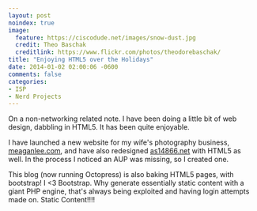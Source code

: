 ```yaml
---
layout: post
noindex: true
image:
  feature: https://ciscodude.net/images/snow-dust.jpg
  credit: Theo Baschak
  creditlink: https://www.flickr.com/photos/theodorebaschak/
title: "Enjoying HTML5 over the Holidays"
date: 2014-01-02 02:00:06 -0600
comments: false
categories:
- ISP
- Nerd Projects
---
```

On a non-networking related note. I have been doing a little bit of web design, dabbling in HTML5. It has been quite enjoyable.

<!--more-->

I have launched a new website for my wife's photography business, [meaganlee.com](http://meaganlee.com), and have also redesigned [as14866.net](http://as14866.net) with HTML5 as well. In the process I noticed an AUP was missing, so I created one.

This blog (now running Octopress) is also baking HTML5 pages, with bootstrap! I <3 Bootstrap. Why generate essentially static content with a giant PHP engine, that's always being exploited and having login attempts made on. Static Content!!!!
